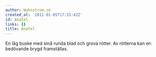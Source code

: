```yaml
---
author: Wahnstrom.se
created_at: '2011-01-05T17:31:42Z'
id: Anatel
links: {}
title: Anatel
---
```


En låg buske med små runda blad och grova rötter. Av rötterna kan en bedövande brygd framställas.